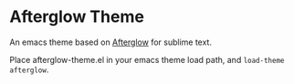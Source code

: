 # Afterglow Theme

An emacs theme based on [Afterglow](https://github.com/YabataDesign/afterglow-theme) for sublime text.

Place afterglow-theme.el in your emacs theme load path, and `load-theme afterglow`.

